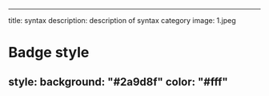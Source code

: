 
---
title: syntax
description: description of syntax category
image: 1.jpeg

# Badge style
style:
    background: "#2a9d8f"
    color: "#fff"
---